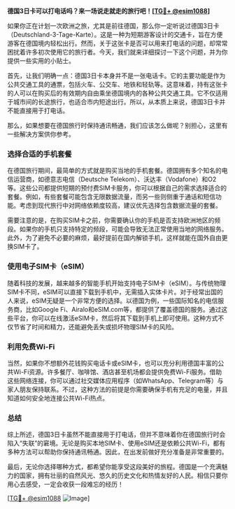 **德国3日卡可以打电话吗？来一场说走就走的旅行吧！[[TG💪+ @esim1088](https://t.me/s/esim1088)]**

如果你正在计划一次欧洲之旅，尤其是前往德国，那么你一定听说过德国3日卡（Deutschland-3-Tage-Karte）。这是一种为短期游客设计的交通卡，旨在方便游客在德国境内轻松出行。然而，关于这张卡是否可以用来打电话的问题，却常常困扰着许多初次使用它的旅行者。今天，我们就来详细探讨一下这个问题，并为你提供一些实用的小贴士。

首先，让我们明确一点：德国3日卡本身并不是一张电话卡。它的主要功能是作为公共交通工具的通票，包括火车、公交车、地铁和轻轨等。这意味着，持有这张卡的人可以在购买后的有效期内自由乘坐德国境内的各种公共交通工具。它不仅适用于城市间的长途旅行，也适合市内短途出行。所以，从本质上来说，德国3日卡并不能直接用于打电话。

那么，如果想要在德国旅行时保持通讯畅通，我们应该怎么做呢？别担心，这里有一些解决方案供你参考。

### **选择合适的手机套餐**
在德国旅行期间，最简单的方式就是购买当地的手机套餐。德国拥有多个知名的电信运营商，如德意志电信（Deutsche Telekom）、沃达丰（Vodafone）和O2等。这些公司都提供短期的预付费SIM卡服务，你可以根据自己的需求选择适合的套餐。例如，有些套餐可能包含无限数据流量，而另一些则侧重于通话和短信功能。考虑到现代旅行中对网络依赖度较高，建议优先选择包含数据流量的套餐。

需要注意的是，在购买SIM卡之前，你需要确认你的手机是否支持欧洲地区的频段。如果你的手机只支持特定的频段，可能会导致无法正常使用当地的网络服务。此外，为了避免不必要的麻烦，最好提前在国内解锁手机，这样就能在国外自由更换SIM卡了。

### **使用电子SIM卡（eSIM）**
随着科技的发展，越来越多的智能手机开始支持电子SIM卡（eSIM）。与传统物理SIM卡不同，eSIM可以直接下载到手机中，无需插入实体卡片。对于经常出国的人来说，eSIM无疑是一个非常方便的选择。以德国为例，一些国际知名的电信服务商，比如Google Fi、Airalo和eSIM.com等，都提供了覆盖德国的服务。通过这些平台，你可以在线激活eSIM卡，然后将其下载到手机上即可使用。这种方式不仅节省了时间和精力，还能避免丢失或损坏物理SIM卡的风险。

### **利用免费Wi-Fi**
当然，如果你不想额外花钱购买电话卡或eSIM卡，也可以充分利用德国丰富的公共Wi-Fi资源。许多餐厅、咖啡馆、酒店甚至机场都会提供免费Wi-Fi服务。借助这些网络连接，你可以通过社交媒体应用程序（如WhatsApp、Telegram等）与家人朋友保持联系。不过，这种方法的前提是你需要确保手机有充足的电量，并且知道如何安全地连接公共Wi-Fi热点。

### **总结**
综上所述，德国3日卡虽然不能直接用于打电话，但并不意味着你在德国旅行时会陷入“失联”的窘境。无论是购买本地SIM卡、使用eSIM还是依赖公共Wi-Fi，都有多种方法可以帮助你保持通讯畅通。因此，在出发前做好充分准备是非常重要的。

最后，无论你选择哪种方式，都希望你能享受这段美好的旅程。德国是一个充满魅力的国家，拥有壮丽的自然风光、悠久的历史文化和热情友好的人民。相信只要你用心去感受，一定会收获一段难忘的经历！

[[TG💪+ @esim1088](https://t.me/s/esim1088) ![Image](https://i.postimg.cc/4NQfJmqS/Snipaste-2025-05-13-00-14-12.png)]